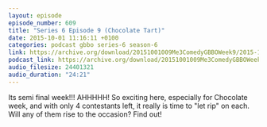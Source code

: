 ```yaml
---
layout: episode
episode_number: 609
title: "Series 6 Episode 9 (Chocolate Tart)"
date: 2015-10-01 11:16:11 +0100
categories: podcast gbbo series-6 season-6
link: https://archive.org/download/20151001009Me3ComedyGBBOWeek9/2015-10-01-009-Me3_Comedy--GBBO-Week9.mp3
podcast_link: https://archive.org/download/20151001009Me3ComedyGBBOWeek9/2015-10-01-009-Me3_Comedy--GBBO-Week9.mp3
audio_filesize: 24401321
audio_duration: "24:21"
---
```

Its semi final week!!! AHHHHH! So exciting here, especially for Chocolate week, and with only 4 contestants left, it really is time to "let rip" on each. Will any of them rise to the occasion? Find out!
